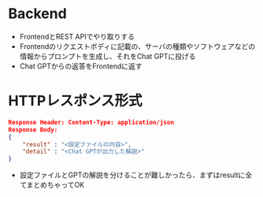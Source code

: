 # Backend

- FrontendとREST APIでやり取りする
- Frontendのリクエストボディに記載の、サーバの種類やソフトウェアなどの情報からプロンプトを生成し、それをChat GPTに投げる
- Chat GPTからの返答をFrontendに返す

# HTTPレスポンス形式

```json
Response Header: Content-Type: application/json
Response Body:
{
    "result" : "<設定ファイルの内容>",
    "detail" : "<Chat GPTが出力した解説>"
}
```

- 設定ファイルとGPTの解説を分けることが難しかったら、まずはresultに全てまとめちゃってOK